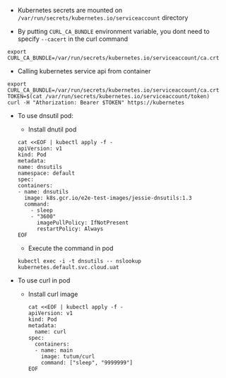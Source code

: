 
- Kubernetes secrets are mounted on `/var/run/secrets/kubernetes.io/serviceaccount` directory

- By putting `CURL_CA_BUNDLE` environment variable, you dont need to specify `--cacert` in the curl command
```console
export CURL_CA_BUNDLE=/var/run/secrets/kubernetes.io/serviceaccount/ca.crt
```

- Calling kubernetes service api from container
```console
export CURL_CA_BUNDLE=/var/run/secrets/kubernetes.io/serviceaccount/ca.crt
TOKEN=$(cat /var/run/secrets/kubernetes.io/serviceaccount/token)
curl -H "Athorization: Bearer $TOKEN" https://kubernetes
```

- To use dnsutil pod:
    - Install dnutil pod
    ```console
    cat <<EOF | kubectl apply -f -
    apiVersion: v1
    kind: Pod
    metadata:
    name: dnsutils
    namespace: default
    spec:
    containers:
    - name: dnsutils
      image: k8s.gcr.io/e2e-test-images/jessie-dnsutils:1.3
      command:
        - sleep
        - "3600"
          imagePullPolicy: IfNotPresent
          restartPolicy: Always
    EOF
    ```
    - Execute the command in pod
    ```console
    kubectl exec -i -t dnsutils -- nslookup kubernetes.default.svc.cloud.uat 
    ```

- To use curl in pod

  - Install curl image
    ```console
    cat <<EOF | kubectl apply -f -
    apiVersion: v1
    kind: Pod
    metadata:
      name: curl
    spec:
      containers:
      - name: main
        image: tutum/curl
        command: ["sleep", "9999999"]
    EOF  
    ```
